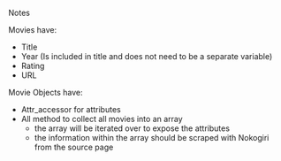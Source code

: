 Notes

Movies have:
- Title
- Year (Is included in title and does not need to be a separate variable)
- Rating
- URL


Movie Objects have:
- Attr_accessor for attributes
- All method to collect all movies into an array
  - the array will be iterated over to expose the attributes
  - the information within the array should be scraped with Nokogiri from the source page
